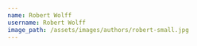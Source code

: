 ```yaml
---
name: Robert Wolff
username: Robert Wolff
image_path: /assets/images/authors/robert-small.jpg
---
```

